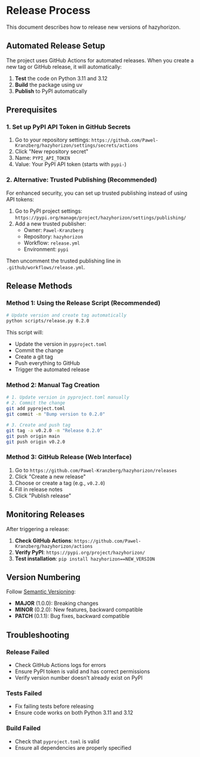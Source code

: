 # Release Process

This document describes how to release new versions of hazyhorizon.

## Automated Release Setup

The project uses GitHub Actions for automated releases. When you create a new tag or GitHub release, it will automatically:

1. **Test** the code on Python 3.11 and 3.12
2. **Build** the package using uv
3. **Publish** to PyPI automatically

## Prerequisites

### 1. Set up PyPI API Token in GitHub Secrets

1. Go to your repository settings: `https://github.com/Pawel-Kranzberg/hazyhorizon/settings/secrets/actions`
2. Click "New repository secret"
3. Name: `PYPI_API_TOKEN`
4. Value: Your PyPI API token (starts with `pypi-`)

### 2. Alternative: Trusted Publishing (Recommended)

For enhanced security, you can set up trusted publishing instead of using API tokens:

1. Go to PyPI project settings: `https://pypi.org/manage/project/hazyhorizon/settings/publishing/`
2. Add a new trusted publisher:
   - Owner: `Pawel-Kranzberg`
   - Repository: `hazyhorizon`
   - Workflow: `release.yml`
   - Environment: `pypi`

Then uncomment the trusted publishing line in `.github/workflows/release.yml`.

## Release Methods

### Method 1: Using the Release Script (Recommended)

```bash
# Update version and create tag automatically
python scripts/release.py 0.2.0
```

This script will:
- Update the version in `pyproject.toml`
- Commit the change
- Create a git tag
- Push everything to GitHub
- Trigger the automated release

### Method 2: Manual Tag Creation

```bash
# 1. Update version in pyproject.toml manually
# 2. Commit the change
git add pyproject.toml
git commit -m "Bump version to 0.2.0"

# 3. Create and push tag
git tag -a v0.2.0 -m "Release 0.2.0"
git push origin main
git push origin v0.2.0
```

### Method 3: GitHub Release (Web Interface)

1. Go to `https://github.com/Pawel-Kranzberg/hazyhorizon/releases`
2. Click "Create a new release"
3. Choose or create a tag (e.g., `v0.2.0`)
4. Fill in release notes
5. Click "Publish release"

## Monitoring Releases

After triggering a release:

1. **Check GitHub Actions**: `https://github.com/Pawel-Kranzberg/hazyhorizon/actions`
2. **Verify PyPI**: `https://pypi.org/project/hazyhorizon/`
3. **Test installation**: `pip install hazyhorizon==NEW_VERSION`

## Version Numbering

Follow [Semantic Versioning](https://semver.org/):

- **MAJOR** (1.0.0): Breaking changes
- **MINOR** (0.2.0): New features, backward compatible
- **PATCH** (0.1.1): Bug fixes, backward compatible

## Troubleshooting

### Release Failed
- Check GitHub Actions logs for errors
- Ensure PyPI token is valid and has correct permissions
- Verify version number doesn't already exist on PyPI

### Tests Failed
- Fix failing tests before releasing
- Ensure code works on both Python 3.11 and 3.12

### Build Failed
- Check that `pyproject.toml` is valid
- Ensure all dependencies are properly specified

